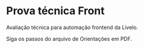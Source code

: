 # Prova técnica Front

Avaliação técnica para automação frontend da Livelo.

Siga os passos do arquivo de Orientações em PDF.